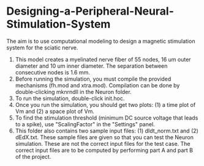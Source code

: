 # Designing-a-Peripheral-Neural-Stimulation-System
The aim is to use computational modeling to design a magnetic stimulation system for the sciatic nerve.
1. This model creates a myelinated nerve fiber of 55 nodes, 16 um outer diameter and 10 um inner diameter. The separation between consecutive nodes is 1.6 mm.
2. Before running the simulation, you must compile the provided mechanisms (fh.mod and xtra.mod). Compilation can be done by double-clicking mknrndll in the Neuron folder.
3. To run the simulation, double-click init.hoc.
4. Once you run the simulation, you should get two plots: (1) a time plot of Vm and (2) a space plot of Vm.
5. To find the stimulation threshold (minimum DC source voltage that leads to a spike), use "ScalingFactor" in the "Settings" panel.
6. This folder also contains two sample input files: (1) dIdt_norm.txt and (2) dEdX.txt. These sample files are given so that you can test the Neuron simulation. These are not the correct input files for the test case. The correct input files are to be computed by performing part A and part B of the project.
